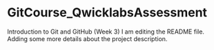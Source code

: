 # GitCourse_QwicklabsAssessment
Introduction to Git and GitHub (Week 3)
I am editing the README file. Adding some more details about the project description.
